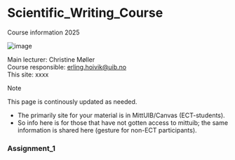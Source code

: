 # Scientific_Writing_Course
Course information 2025

![image](https://github.com/user-attachments/assets/82ffc604-22ec-42ec-8349-6cb09bafd5f7)


Main lecturer: Christine Møller       
Course responsible: erling.hoivik@uib.no              
This site: xxxx  

> [!NOTE]         
> This page is continously updated as needed.
  - The primarily site for your material is in MittUIB/Canvas (ECT-students).      
  - So info here is for those that have not gotten access to mittuib; the same information is shared here (gesture for non-ECT participants).     

### Assignment_1
 





